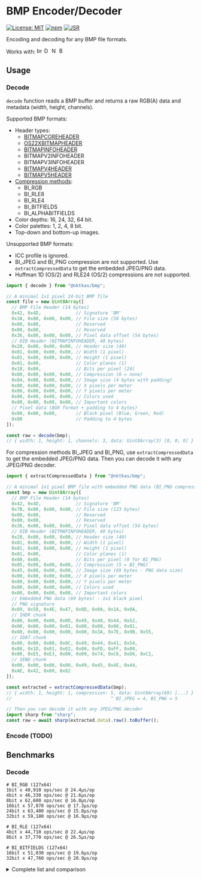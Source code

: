 # BMP Encoder/Decoder

[![License: MIT](https://img.shields.io/badge/License-MIT-brightgreen.svg)](https://opensource.org/licenses/MIT)
[![npm](https://img.shields.io/npm/v/@nktkas/bmp)](https://www.npmjs.com/package/@nktkas/bmp)
[![JSR](https://jsr.io/badges/@nktkas/bmp)](https://jsr.io/@nktkas/bmp)

Encoding and decoding for any BMP file formats.

Works with:
<img alt="browsers" title="This package works with browsers." height="16px" src="https://jsr.io/logos/browsers.svg" />
<img alt="Deno" title="This package works with Deno." height="16px" src="https://jsr.io/logos/deno.svg" />
<img alt="Node.js" title="This package works with Node.js" height="16px" src="https://jsr.io/logos/node.svg" />
<img alt="Bun" title="This package works with Bun." height="16px" src="https://jsr.io/logos/bun.svg" />

## Usage

### Decode

`decode` function reads a BMP buffer and returns a raw RGB(A) data and metadata (width, height, channels).

Supported BMP formats:

- Header types:
  - [BITMAPCOREHEADER](https://learn.microsoft.com/en-us/windows/win32/api/wingdi/ns-wingdi-bitmapcoreheader)
  - [OS22XBITMAPHEADER](https://www.fileformat.info/format/os2bmp/egff.htm)
  - [BITMAPINFOHEADER](https://learn.microsoft.com/en-us/windows/win32/api/wingdi/ns-wingdi-bitmapinfoheader)
  - BITMAPV2INFOHEADER
  - BITMAPV3INFOHEADER
  - [BITMAPV4HEADER](https://learn.microsoft.com/en-us/windows/win32/api/wingdi/ns-wingdi-bitmapv4header)
  - [BITMAPV5HEADER](https://learn.microsoft.com/en-us/windows/win32/api/wingdi/ns-wingdi-bitmapv5header)
- [Compression methods](https://learn.microsoft.com/en-us/openspecs/windows_protocols/ms-wmf/4e588f70-bd92-4a6f-b77f-35d0feaf7a57):
  - BI_RGB
  - BI_RLE8
  - BI_RLE4
  - BI_BITFIELDS
  - BI_ALPHABITFIELDS
- Color depths: 16, 24, 32, 64 bit.
- Color palettes: 1, 2, 4, 8 bit.
- Top-down and bottom-up images.

Unsupported BMP formats:

- ICC profile is ignored.
- BI_JPEG and BI_PNG compression are not supported. Use `extractCompressedData` to get the embedded JPEG/PNG data.
- Huffman 1D (OS/2) and RLE24 (OS/2) compressions are not supported.

<!-- deno-fmt-ignore -->
```ts
import { decode } from "@nktkas/bmp";

// A minimal 1x1 pixel 24-bit BMP file
const file = new Uint8Array([
  // BMP File Header (14 bytes)
  0x42, 0x4D,             // Signature 'BM'
  0x3A, 0x00, 0x00, 0x00, // File size (58 bytes)
  0x00, 0x00,             // Reserved
  0x00, 0x00,             // Reserved
  0x36, 0x00, 0x00, 0x00, // Pixel data offset (54 bytes)
  // DIB Header (BITMAPINFOHEADER, 40 bytes)
  0x28, 0x00, 0x00, 0x00, // Header size (40)
  0x01, 0x00, 0x00, 0x00, // Width (1 pixel)
  0x01, 0x00, 0x00, 0x00, // Height (1 pixel)
  0x01, 0x00,             // Color planes (1)
  0x18, 0x00,             // Bits per pixel (24)
  0x00, 0x00, 0x00, 0x00, // Compression (0 = none)
  0x04, 0x00, 0x00, 0x00, // Image size (4 bytes with padding)
  0x00, 0x00, 0x00, 0x00, // X pixels per meter
  0x00, 0x00, 0x00, 0x00, // Y pixels per meter
  0x00, 0x00, 0x00, 0x00, // Colors used
  0x00, 0x00, 0x00, 0x00, // Important colors
  // Pixel data (BGR format + padding to 4 bytes)
  0x00, 0x00, 0x00,       // Black pixel (Blue, Green, Red)
  0x00                    // Padding to 4 bytes
]);

const raw = decode(bmp);
// { width: 1, height: 1, channels: 3, data: Uint8Array(3) [0, 0, 0] }
```

For compression methods BI_JPEG and BI_PNG, use `extractCompressedData` to get the embedded JPEG/PNG data. Then you can
decode it with any JPEG/PNG decoder.

<!-- deno-fmt-ignore -->
```ts
import { extractCompressedData } from "@nktkas/bmp";

// A minimal 1x1 pixel BMP file with embedded PNG data (BI_PNG compression)
const bmp = new Uint8Array([
  // BMP File Header (14 bytes)
  0x42, 0x4D,             // Signature 'BM'
  0x7B, 0x00, 0x00, 0x00, // File size (123 bytes)
  0x00, 0x00,             // Reserved
  0x00, 0x00,             // Reserved
  0x36, 0x00, 0x00, 0x00, // Pixel data offset (54 bytes)
  // DIB Header (BITMAPINFOHEADER, 40 bytes)
  0x28, 0x00, 0x00, 0x00, // Header size (40)
  0x01, 0x00, 0x00, 0x00, // Width (1 pixel)
  0x01, 0x00, 0x00, 0x00, // Height (1 pixel)
  0x01, 0x00,             // Color planes (1)
  0x00, 0x00,             // Bits per pixel (0 for BI_PNG)
  0x05, 0x00, 0x00, 0x00, // Compression (5 = BI_PNG)
  0x45, 0x00, 0x00, 0x00, // Image size (69 bytes - PNG data size)
  0x00, 0x00, 0x00, 0x00, // X pixels per meter
  0x00, 0x00, 0x00, 0x00, // Y pixels per meter
  0x00, 0x00, 0x00, 0x00, // Colors used
  0x00, 0x00, 0x00, 0x00, // Important colors
  // Embedded PNG data (69 bytes) - 1x1 black pixel
  // PNG signature
  0x89, 0x50, 0x4E, 0x47, 0x0D, 0x0A, 0x1A, 0x0A,
  // IHDR chunk
  0x00, 0x00, 0x00, 0x0D, 0x49, 0x48, 0x44, 0x52,
  0x00, 0x00, 0x00, 0x01, 0x00, 0x00, 0x00, 0x01,
  0x08, 0x00, 0x00, 0x00, 0x00, 0x3A, 0x7E, 0x9B, 0x55,
  // IDAT chunk
  0x00, 0x00, 0x00, 0x0C, 0x49, 0x44, 0x41, 0x54,
  0x08, 0x1D, 0x01, 0x02, 0x00, 0xFD, 0xFF, 0x00,
  0x00, 0xE5, 0xE3, 0x00, 0x09, 0x74, 0xC6, 0xD6, 0xC2,
  // IEND chunk
  0x00, 0x00, 0x00, 0x00, 0x49, 0x45, 0x4E, 0x44,
  0xAE, 0x42, 0x60, 0x82
]);

const extracted = extractCompressedData(bmp);
// { width: 1, height: 1, compression: 5, data: Uint8Array(69) [...] }
//                                     ^ BI_JPEG = 4, BI_PNG = 5

// Then you can decode it with any JPEG/PNG decoder
import sharp from "sharp";
const raw = await sharp(extracted.data).raw().toBuffer();
```

### Encode (TODO)

## Benchmarks

### Decode

```
# BI_RGB (127x64)
1bit x 40,910 ops/sec @ 24.4µs/op
4bit x 46,330 ops/sec @ 21.6µs/op
8bit x 62,600 ops/sec @ 16.0µs/op
16bit x 57,870 ops/sec @ 17.3µs/op
24bit x 63,400 ops/sec @ 15.8µs/op
32bit x 59,180 ops/sec @ 16.9µs/op

# BI_RLE (127x64)
4bit x 44,710 ops/sec @ 22.4µs/op
8bit x 37,770 ops/sec @ 26.5µs/op

# BI_BITFIELDS (127x64) 
16bit x 51,030 ops/sec @ 19.6µs/op
32bit x 47,760 ops/sec @ 20.9µs/op
```

<details>
<summary>Complete list and comparison</summary>

<sub>Run command: [`deno bench --allow-read`](https://docs.deno.com/runtime/reference/cli/bench/)</sub>

```
    CPU | AMD Ryzen 9 9950X3D 16-Core Processor
Runtime | Deno 2.5.2 (x86_64-pc-windows-msvc)

| benchmark      | time/iter (avg) |        iter/s |      (min … max)      |      p75 |      p99 |     p995 |
| -------------- | --------------- | ------------- | --------------------- | -------- | -------- | -------- |

group BI_RGB: 1 bit
| @nktkas/bmp    |         24.4 µs |        40,910 | ( 11.1 µs …   3.2 ms) |  24.1 µs | 107.9 µs | 143.3 µs |
| @cwasm/nsbmp   |         29.8 µs |        33,610 | ( 16.6 µs …   2.4 ms) |  25.6 µs | 118.8 µs | 214.8 µs |
| fast-bmp       |         12.3 µs |        81,450 | (  7.3 µs …  10.8 ms) |  10.5 µs |  41.9 µs |  52.8 µs |
| bmp-ts         |         37.2 µs |        26,910 | ( 18.4 µs …   2.6 ms) |  33.4 µs | 141.4 µs | 276.0 µs |
| bmp-js         |         34.1 µs |        29,350 | ( 15.0 µs …   5.1 ms) |  32.9 µs | 111.0 µs | 197.8 µs |
| bmpimagejs     |         29.7 µs |        33,670 | ( 16.7 µs …   7.4 ms) |  26.4 µs |  69.8 µs | 143.2 µs |

summary
  fast-bmp
     1.99x faster than @nktkas/bmp
     2.42x faster than bmpimagejs
     2.42x faster than @cwasm/nsbmp
     2.77x faster than bmp-js
     3.03x faster than bmp-ts

group BI_RGB: 4 bit
| @nktkas/bmp    |         21.6 µs |        46,330 | ( 11.3 µs …   4.0 ms) |  20.4 µs |  62.0 µs | 107.0 µs |
| @cwasm/nsbmp   |         26.6 µs |        37,650 | ( 16.1 µs …   5.2 ms) |  24.3 µs |  54.9 µs |  98.7 µs |
| bmp-ts         |          8.1 µs |       123,400 | (  1.8 µs …   6.0 ms) |   9.4 µs |  57.0 µs |  73.7 µs |
| bmp-js         |         40.5 µs |        24,720 | ( 27.2 µs …   5.9 ms) |  41.8 µs |  89.0 µs | 123.0 µs |
| bmpimagejs     |         23.7 µs |        42,240 | ( 17.3 µs …   5.9 ms) |  25.1 µs |  50.6 µs |  64.6 µs |

summary
  bmp-ts
     2.66x faster than @nktkas/bmp
     2.92x faster than bmpimagejs
     3.28x faster than @cwasm/nsbmp
     4.99x faster than bmp-js

group BI_RGB: 8 bit
| @nktkas/bmp    |         16.0 µs |        62,600 | ( 11.1 µs …   6.4 ms) |  15.3 µs |  31.0 µs |  35.9 µs |
| @cwasm/nsbmp   |         21.7 µs |        46,160 | ( 15.6 µs …   5.9 ms) |  23.3 µs |  41.4 µs |  66.0 µs |
| fast-bmp       |         21.2 µs |        47,180 | ( 14.4 µs …   2.4 ms) |  21.5 µs |  49.3 µs |  57.2 µs |
| bmp-ts         |         58.1 µs |        17,200 | ( 36.2 µs …   8.4 ms) |  63.2 µs | 128.1 µs | 159.1 µs |
| bmp-js         |         54.4 µs |        18,390 | ( 39.7 µs …   5.4 ms) |  56.2 µs | 104.4 µs | 142.1 µs |
| bmpimagejs     |         26.6 µs |        37,650 | ( 19.0 µs …   5.7 ms) |  28.2 µs |  55.2 µs |  75.7 µs |

summary
  @nktkas/bmp
     1.33x faster than fast-bmp
     1.36x faster than @cwasm/nsbmp
     1.66x faster than bmpimagejs
     3.40x faster than bmp-js
     3.64x faster than bmp-ts

group BI_RGB: 16 bit
| @nktkas/bmp    |         17.3 µs |        57,870 | ( 11.3 µs …   4.7 ms) |  19.3 µs |  37.8 µs |  88.9 µs |
| @cwasm/nsbmp   |         17.2 µs |        58,040 | ( 11.0 µs …   5.7 ms) |  18.6 µs |  40.6 µs |  58.6 µs |
| bmp-ts         |        135.6 µs |         7,375 | ( 99.4 µs …   4.9 ms) | 134.6 µs | 252.6 µs | 356.7 µs |
| bmp-js         |         52.0 µs |        19,250 | ( 36.5 µs …   5.3 ms) |  53.5 µs | 120.0 µs | 158.0 µs |
| bmpimagejs     |         22.3 µs |        44,940 | ( 13.2 µs …   6.6 ms) |  24.1 µs |  50.2 µs |  81.6 µs |

summary
  @cwasm/nsbmp
     1.00x faster than @nktkas/bmp
     1.29x faster than bmpimagejs
     3.02x faster than bmp-js
     7.87x faster than bmp-ts

group BI_RGB: 24 bit
| @nktkas/bmp    |         15.8 µs |        63,400 | (  8.2 µs …   5.2 ms) |  17.6 µs |  39.5 µs |  70.2 µs |
| @cwasm/nsbmp   |         18.1 µs |        55,390 | (  8.9 µs …   5.9 ms) |  19.9 µs |  46.6 µs |  74.3 µs |
| fast-bmp       |         39.4 µs |        25,410 | ( 27.2 µs …   5.6 ms) |  39.4 µs |  76.9 µs | 109.4 µs |
| bmp-ts         |        100.3 µs |         9,969 | ( 68.8 µs …   6.4 ms) | 101.3 µs | 205.7 µs | 262.7 µs |
| bmp-js         |         63.3 µs |        15,800 | ( 41.8 µs …   6.3 ms) |  66.8 µs | 130.0 µs | 171.0 µs |
| bmpimagejs     |         19.1 µs |        52,300 | ( 11.6 µs …   6.9 ms) |  21.5 µs |  40.2 µs |  57.7 µs |

summary
  @nktkas/bmp
     1.15x faster than @cwasm/nsbmp
     1.21x faster than bmpimagejs
     2.50x faster than fast-bmp
     4.01x faster than bmp-js
     6.36x faster than bmp-ts

group BI_RGB: 32 bit
| @nktkas/bmp    |         16.9 µs |        59,180 | ( 10.5 µs …   2.5 ms) |  18.5 µs |  36.2 µs |  59.4 µs |
| @cwasm/nsbmp   |         19.3 µs |        51,900 | ( 11.3 µs …   6.3 ms) |  21.5 µs |  53.1 µs | 108.2 µs |
| bmp-ts         |        113.1 µs |         8,843 | ( 79.4 µs …   7.5 ms) | 115.9 µs | 220.3 µs | 257.3 µs |
| bmp-js         |         89.6 µs |        11,160 | ( 61.6 µs …   7.0 ms) |  91.3 µs | 193.4 µs | 230.0 µs |
| bmpimagejs     |         19.2 µs |        52,110 | ( 12.8 µs …   5.1 ms) |  17.0 µs |  40.1 µs |  45.8 µs |

summary
  @nktkas/bmp
     1.14x faster than bmpimagejs
     1.14x faster than @cwasm/nsbmp
     5.30x faster than bmp-js
     6.69x faster than bmp-ts

group BI_RLE: 4 bit
| @nktkas/bmp    |         22.4 µs |        44,710 | ( 14.3 µs …   6.6 ms) |  22.6 µs |  50.2 µs |  68.5 µs |
| @cwasm/nsbmp   |         17.2 µs |        58,130 | (  9.9 µs …   7.2 ms) |  19.4 µs |  34.9 µs |  58.7 µs |
| bmp-ts         |         49.2 µs |        20,310 | ( 36.8 µs …   6.5 ms) |  47.9 µs |  93.3 µs | 130.0 µs |
| bmp-js         |         62.8 µs |        15,920 | ( 50.4 µs …   2.0 ms) |  60.5 µs | 119.7 µs | 145.8 µs |
| bmpimagejs     |         22.9 µs |        43,670 | ( 14.3 µs …   6.8 ms) |  24.2 µs |  46.4 µs |  69.9 µs |

summary
  @cwasm/nsbmp
     1.30x faster than @nktkas/bmp
     1.33x faster than bmpimagejs
     2.86x faster than bmp-ts
     3.65x faster than bmp-js

group BI_RLE: 8 bit
| @nktkas/bmp    |         26.5 µs |        37,770 | ( 17.6 µs …   6.2 ms) |  26.3 µs |  64.2 µs |  90.2 µs |
| @cwasm/nsbmp   |         18.3 µs |        54,770 | ( 11.0 µs …   7.7 ms) |  18.7 µs |  40.3 µs |  67.9 µs |
| bmp-ts         |         62.6 µs |        15,970 | ( 45.9 µs …   6.1 ms) |  64.0 µs | 127.0 µs | 162.4 µs |
| bmp-js         |         63.3 µs |        15,790 | ( 47.6 µs …   7.7 ms) |  60.5 µs | 123.7 µs | 159.0 µs |
| bmpimagejs     |         22.0 µs |        45,390 | ( 14.3 µs …   6.2 ms) |  23.9 µs |  44.8 µs |  59.0 µs |

summary
  @cwasm/nsbmp
     1.21x faster than bmpimagejs
     1.45x faster than @nktkas/bmp
     3.43x faster than bmp-ts
     3.47x faster than bmp-js

group BI_BITFIELDS: 16 bit
| @nktkas/bmp    |         19.6 µs |        51,030 | ( 14.1 µs …   4.4 ms) |  18.2 µs |  43.8 µs |  83.9 µs |
| @cwasm/nsbmp   |         44.0 µs |        22,730 | ( 32.4 µs …   7.9 ms) |  46.7 µs |  83.0 µs |  93.4 µs |
| bmp-ts         |        131.9 µs |         7,582 | (101.1 µs …   7.8 ms) | 132.0 µs | 242.6 µs | 292.3 µs |
| bmpimagejs     |         42.3 µs |        23,630 | ( 31.7 µs …   6.4 ms) |  40.2 µs |  88.2 µs |  99.8 µs |

summary
  @nktkas/bmp
     2.16x faster than bmpimagejs
     2.25x faster than @cwasm/nsbmp
     6.73x faster than bmp-ts

group BI_BITFIELDS: 32 bit
| @nktkas/bmp    |         20.9 µs |        47,760 | ( 15.2 µs …   2.8 ms) |  19.1 µs |  43.3 µs |  78.1 µs |
| @cwasm/nsbmp   |         44.4 µs |        22,520 | ( 31.1 µs …   6.1 ms) |  45.5 µs |  79.0 µs |  90.2 µs |
| fast-bmp       |         50.4 µs |        19,840 | ( 36.9 µs …   6.1 ms) |  49.8 µs |  97.5 µs | 129.1 µs |
| bmp-ts         |        104.6 µs |         9,558 | ( 79.6 µs …   5.9 ms) | 103.0 µs | 185.3 µs | 226.3 µs |
| bmpimagejs     |         42.2 µs |        23,670 | ( 31.2 µs …   6.6 ms) |  40.8 µs |  86.7 µs |  95.7 µs |

summary
  @nktkas/bmp
     2.02x faster than bmpimagejs
     2.12x faster than @cwasm/nsbmp
     2.41x faster than fast-bmp
     5.00x faster than bmp-ts
```

</details>
